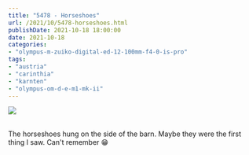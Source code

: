 ```yaml
---
title: "5478 - Horseshoes"
url: /2021/10/5478-horseshoes.html
publishDate: 2021-10-18 18:00:00
date: 2021-10-18
categories:
- "olympus-m-zuiko-digital-ed-12-100mm-f4-0-is-pro"
tags:
- "austria"
- "carinthia"
- "karnten"
- "olympus-om-d-e-m1-mk-ii"
---
```

<div class="container">
<div class="center"><a target="_blank" href="https://d25zfm9zpd7gm5.cloudfront.net/1200x1200/2019/20190720_155254_lr.jpg"><img class="webfeedsFeaturedVisual" src="https://d25zfm9zpd7gm5.cloudfront.net/0600x0600/2019/20190720_155254_lr.jpg" /></a></div>
</div>
<br />

The horseshoes hung on the side of the barn. Maybe they were
the first thing I saw. Can't remember :grin:
